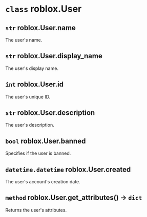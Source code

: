 # `class` roblox.**User**

## `str` roblox.User.**name**
The user's name.

## `str` roblox.User.**display_name**
The user's display name.

## `int` roblox.User.**id**
The user's unique ID.

## `str` roblox.User.**description**
The user's description.

## `bool` roblox.User.**banned**
Specifies if the user is banned.

## `datetime.datetime` roblox.User.**created**
The user's account's creation date.

## `method` roblox.User.**get_attributes()** -> `dict`
Returns the user's attributes.